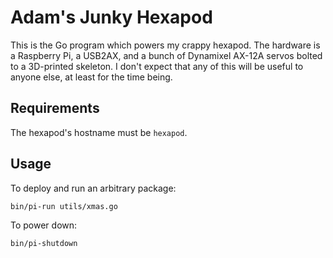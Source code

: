 # Adam's Junky Hexapod

This is the Go program which powers my crappy hexapod. The hardware is a
Raspberry Pi, a USB2AX, and a bunch of Dynamixel AX-12A servos bolted to a
3D-printed skeleton. I don't expect that any of this will be useful to anyone
else, at least for the time being.


## Requirements

The hexapod's hostname must be `hexapod`.


## Usage

To deploy and run an arbitrary package:

    bin/pi-run utils/xmas.go

To power down:

    bin/pi-shutdown
